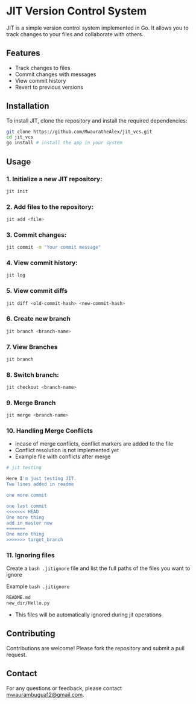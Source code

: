 # JIT Version Control System

JIT is a simple version control system implemented in Go. It allows you to track changes to your files and collaborate with others.

## Features

- Track changes to files
- Commit changes with messages
- View commit history
- Revert to previous versions

## Installation

To install JIT, clone the repository and install the required dependencies:

```bash
git clone https://github.com/MwauratheAlex/jit_vcs.git
cd jit_vcs
go install # install the app in your system
```

## Usage

### 1. Initialize a new JIT repository:

```bash
jit init
```

### 2. Add files to the repository:

```bash
jit add <file>
```

### 3. Commit changes:

```bash
jit commit -m "Your commit message"
```

### 4. View commit history:

```bash
jit log
```

### 5. View commit diffs

```bash
jit diff <old-commit-hash> <new-commit-hash>
```

### 6. Create new branch

```bash
jit branch <branch-name>
```

### 7. View Branches

```bash
jit branch
```

### 8. Switch branch:

```bash
jit checkout <branch-name>
```

### 9. Merge Branch

```bash
jit merge <branch-name>
```

### 10. Handling Merge Conflicts
- incase of merge conflicts, conflict markers are added to the file
- Conflict resolution is not implemented yet
- Example file with conflicts after merge

```bash
# jit testing

Here I'm just testing JIT.
Two lines added in readme

one more commit

one last commit
<<<<<<< HEAD
One more thing
add in master now
=======
One more thing
>>>>>>> target_branch
```

### 11. Ignoring files

Create a ```bash .jitignore``` file and list the full paths of the files you want to ignore

Example ```bash .jitignore```

```bash .jitignore
README.md
new_dir/Hello.py
```

- This files will be automatically ignored during jit operations



## Contributing

Contributions are welcome! Please fork the repository and submit a pull request.


## Contact

For any questions or feedback, please contact [mwaurambugua12@gmail.com](mailto:mwaurambugua12@gmail.com).
